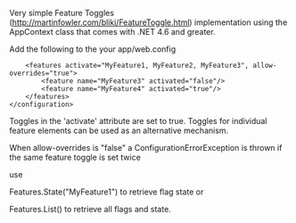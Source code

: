 Very simple Feature Toggles (http://martinfowler.com/bliki/FeatureToggle.html) implementation using the AppContext class that comes with .NET 4.6 and greater.

Add the following to the your app/web.config
	<configuration>
		<configSection> 
			<section name="features"
				type="FeatureToggles.FeaturesConfigurationSection, 
				FeatureToggles, 
				Version=1.0.0.0, 
				Culture=neutral"
				restartOnExternalChanges="true"
				requirePermission="false"
			/>
		</configSection> 

		<features activate="MyFeature1, MyFeature2, MyFeature3", allow-overrides="true">
			<feature name="MyFeature3" activated="false"/>
			<feature name="MyFeature4" activated="true"/>
		</features>
	</configuration>

Toggles in the 'activate' attribute are set to true.
Toggles for individual feature elements can be used as an alternative mechanism.

When allow-overrides is "false" a ConfigurationErrorException is thrown if the same feature toggle is set twice

  use 

  Features.State("MyFeature1") to retrieve flag state or
  
  Features.List() to retrieve all flags and state.

